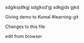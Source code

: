 sdglksjdlkgj
sdgjksd'gj
sdkgjds
gjkd

Giving demo to Komal
#learning-git

Changes to this file


edit from browser
